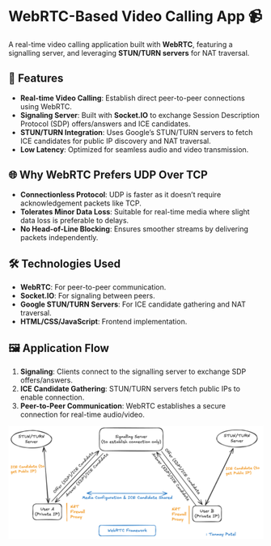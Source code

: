 # WebRTC-Based Video Calling App 📹

A real-time video calling application built with **WebRTC**, featuring a signalling server, and leveraging **STUN/TURN servers** for NAT traversal.

## 🚀 Features
- **Real-time Video Calling**: Establish direct peer-to-peer connections using WebRTC.
- **Signaling Server**: Built with **Socket.IO** to exchange Session Description Protocol (SDP) offers/answers and ICE candidates.
- **STUN/TURN Integration**: Uses Google’s STUN/TURN servers to fetch ICE candidates for public IP discovery and NAT traversal.
- **Low Latency**: Optimized for seamless audio and video transmission.

## 🌐 Why WebRTC Prefers UDP Over TCP
- **Connectionless Protocol**: UDP is faster as it doesn’t require acknowledgement packets like TCP.
- **Tolerates Minor Data Loss**: Suitable for real-time media where slight data loss is preferable to delays.
- **No Head-of-Line Blocking**: Ensures smoother streams by delivering packets independently.

## 🛠️ Technologies Used
- **WebRTC**: For peer-to-peer communication.
- **Socket.IO**: For signaling between peers.
- **Google STUN/TURN Servers**: For ICE candidate gathering and NAT traversal.
- **HTML/CSS/JavaScript**: Frontend implementation.

## 🖼️ Application Flow
1. **Signaling**: Clients connect to the signalling server to exchange SDP offers/answers.
2. **ICE Candidate Gathering**: STUN/TURN servers fetch public IPs to enable connection.
3. **Peer-to-Peer Communication**: WebRTC establishes a secure connection for real-time audio/video.

![Flow Diagram](https://github.com/Tanmay1407/webRTC-video-calling-app/blob/main/WebRTC_Framework_Flow.png)
